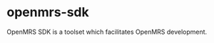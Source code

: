 openmrs-sdk
=======================================

OpenMRS SDK is a toolset which facilitates OpenMRS development.
